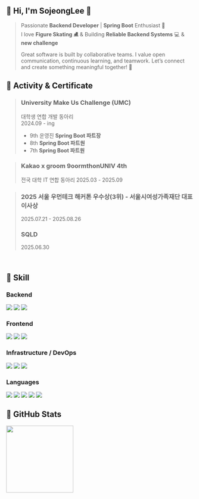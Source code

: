 <div>

## 🌿 Hi, I'm SojeongLee 🌿
> Passionate **Backend Developer** | **Spring Boot** Enthusiast 🚀  
> I love **Figure Skating ⛸️** & Building **Reliable Backend Systems** 💻 & **new challenge**
> 
> Great software is built by collaborative teams. I value open communication, continuous learning, and teamwork. Let’s connect and create something meaningful together! 🤝
</div>

## 📌 Activity & Certificate

> ### **University Make Us Challenge (UMC)**
> 대학생 연합 개발 동아리  
> 2024.09 - ing
> - 9th 운영진 **Spring Boot 파트장**
> - 8th **Spring Boot 파트원**
> - 7th **Spring Boot 파트원**

> ### **Kakao x groom 9oormthonUNIV 4th**
> 전국 대학 IT 연합 동아리
> 2025.03 - 2025.09

> ### 2025 서울 우먼테크 해커톤 우수상(3위) - 서울시여성가족재단 대표이사상
> 2025.07.21 - 2025.08.26
> ### **SQLD**
> 2025.06.30
<br>

## 📌 Skill

### Backend
<p align="left">
  <img src="https://img.shields.io/badge/SpringBoot-6DB33F?style=flat-square&logo=SpringBoot&logoColor=white">
  <img src="https://img.shields.io/badge/Django-092E20?style=flat-square&logo=Django&logoColor=white">
  <img src="https://img.shields.io/badge/MySQL-4479A1?style=flat-square&logo=MySQL&logoColor=white">
</p>

### Frontend
<p align="left">
  <img src="https://img.shields.io/badge/HTML5-E34F26?style=flat-square&logo=HTML5&logoColor=white">
  <img src="https://img.shields.io/badge/CSS3-1572B6?style=flat-square&logo=CSS3&logoColor=white">
  <img src="https://img.shields.io/badge/Android-3DDC84?style=flat-square&logo=Android&logoColor=white">
</p>

### Infrastructure / DevOps
<p align="left">
  <img src="https://img.shields.io/badge/AWS-232F3E?style=flat-square&logo=AmazonAWS&logoColor=white">
  <img src="https://img.shields.io/badge/Redis-DC382D?style=flat-square&logo=Redis&logoColor=white">
  <img src="https://img.shields.io/badge/Docker-2496ED?style=flat-square&logo=Docker&logoColor=white">
</p>

### Languages
<p align="left">
  <img src="https://img.shields.io/badge/Java-007396?style=flat-square&logo=Java&logoColor=white">
  <img src="https://img.shields.io/badge/Kotlin-7F52FF?style=flat-square&logo=Kotlin&logoColor=white">
  <img src="https://img.shields.io/badge/Python-3776AB?style=flat-square&logo=Python&logoColor=white">
  <img src="https://img.shields.io/badge/C-A8B9CC?style=flat-square&logo=C&logoColor=white">
  <img src="https://img.shields.io/badge/JavaScript-F7DF1E?style=flat-square&logo=javascript&logoColor=black">
</p>

## 📌 GitHub Stats
<p align="left">
  <img src="https://github-readme-stats.vercel.app/api?username=Sojeong0430&theme=white" height="180px">
</p
